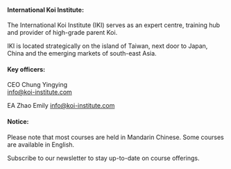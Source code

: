 
#### International Koi Institute:

The International Koi Institute (IKI) serves as an expert centre, training hub and provider of high-grade parent Koi.

IKI is located strategically on the island of Taiwan, next door to Japan, China and the emerging markets of south-east Asia.


#### Key officers:

CEO Chung Yingying  
[info@koi-institute.com](mailto:info@koi-institute.com)

EA Zhao Emily
[info@koi-institute.com](mailto:info@koi-institute.com)

#### Notice:

Please note that most courses are held in Mandarin Chinese. Some courses are available in English.

Subscribe to our newsletter to stay up-to-date on course offerings.
